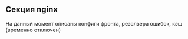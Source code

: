 ## Секция nginx

На данный момент описаны конфиги фронта, резолвера ошибок, кэш (временно отключен)
